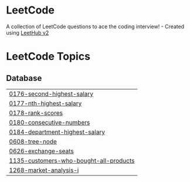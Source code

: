 # LeetCode
A collection of LeetCode questions to ace the coding interview! - Created using [LeetHub v2](https://github.com/arunbhardwaj/LeetHub-2.0)

<!---LeetCode Topics Start-->
# LeetCode Topics
## Database
|  |
| ------- |
| [0176-second-highest-salary](https://github.com/mathplanet/LeetCode/tree/master/0176-second-highest-salary) |
| [0177-nth-highest-salary](https://github.com/mathplanet/LeetCode/tree/master/0177-nth-highest-salary) |
| [0178-rank-scores](https://github.com/mathplanet/LeetCode/tree/master/0178-rank-scores) |
| [0180-consecutive-numbers](https://github.com/mathplanet/LeetCode/tree/master/0180-consecutive-numbers) |
| [0184-department-highest-salary](https://github.com/mathplanet/LeetCode/tree/master/0184-department-highest-salary) |
| [0608-tree-node](https://github.com/mathplanet/LeetCode/tree/master/0608-tree-node) |
| [0626-exchange-seats](https://github.com/mathplanet/LeetCode/tree/master/0626-exchange-seats) |
| [1135-customers-who-bought-all-products](https://github.com/mathplanet/LeetCode/tree/master/1135-customers-who-bought-all-products) |
| [1268-market-analysis-i](https://github.com/mathplanet/LeetCode/tree/master/1268-market-analysis-i) |
<!---LeetCode Topics End-->